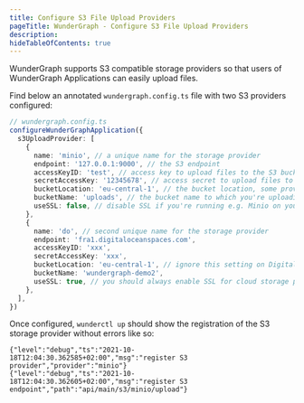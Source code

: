 ```yaml
---
title: Configure S3 File Upload Providers
pageTitle: WunderGraph - Configure S3 File Upload Providers
description:
hideTableOfContents: true
---
```


WunderGraph supports S3 compatible storage providers so that users of WunderGraph Applications can easily upload files.

Find below an annotated `wundergraph.config.ts` file with two S3 providers configured:

```typescript
// wundergraph.config.ts
configureWunderGraphApplication({
  s3UploadProvider: [
    {
      name: 'minio', // a unique name for the storage provider
      endpoint: '127.0.0.1:9000', // the S3 endpoint
      accessKeyID: 'test', // access key to upload files to the S3 bucket
      secretAccessKey: '12345678', // access secret to upload files to the S3 bucket
      bucketLocation: 'eu-central-1', // the bucket location, some providers don't require it
      bucketName: 'uploads', // the bucket name to which you're uploading files
      useSSL: false, // disable SSL if you're running e.g. Minio on your local machine
    },
    {
      name: 'do', // second unique name for the storage provider
      endpoint: 'fra1.digitaloceanspaces.com',
      accessKeyID: 'xxx',
      secretAccessKey: 'xxx',
      bucketLocation: 'eu-central-1', // ignore this setting on Digital Ocean
      bucketName: 'wundergraph-demo2',
      useSSL: true, // you should always enable SSL for cloud storage providers!
    },
  ],
})
```

Once configured, `wunderctl up` should show the registration of the S3 storage provider without errors like so:

```shell
{"level":"debug","ts":"2021-10-18T12:04:30.362585+02:00","msg":"register S3 provider","provider":"minio"}
{"level":"debug","ts":"2021-10-18T12:04:30.362605+02:00","msg":"register S3 endpoint","path":"api/main/s3/minio/upload"}
```
